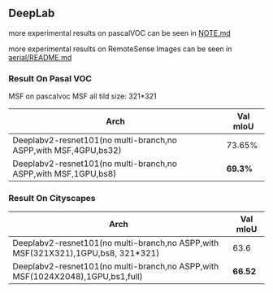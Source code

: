 
## DeepLab

more experimental results on pascalVOC can be seen in [NOTE.md](NOTE.md)


more experimental results on RemoteSense Images can be seen in [aerial/README.md](aerial/README.md)


### Result On Pasal VOC
MSF on pascalvoc MSF all tild size: 321*321

Arch | Val mIoU
------------ | -------------
Deeplabv2-resnet101(no multi-branch,no ASPP,with MSF,4GPU,bs32) | 73.65%
Deeplabv2-resnet101(no multi-branch,no ASPP,with MSF,1GPU,bs8) | **69.3%**
### Result On Cityscapes

Arch | Val mIoU
------------ | -------------
Deeplabv2-resnet101(no multi-branch,no ASPP,with MSF(321X321),1GPU,bs8, 321*321) | 63.6
Deeplabv2-resnet101(no multi-branch,no ASPP,with MSF(1024X2048),1GPU,bs1,full) | **66.52**
